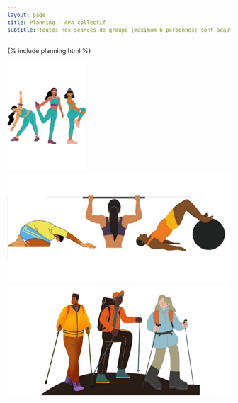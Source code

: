 ```yaml
---
layout: page
title: Planning - APA collectif
subtitle: Toutes nos séances de groupe (maximum 6 personnes) sont adaptées au travers d'activités spécifiques. 
---
```


<!-- Include html -->
{% include planning.html %}

<img height="250" src="/assets/images/5.png" />
<img height="250" src="/assets/images/bandeau_3.png" />
<img height="250" src="/assets/images/bandeau_4.png" />
